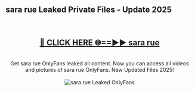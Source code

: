 <h2>sara rue Leaked Private Files - Update 2025</h2>
<br>
<div align="center">
<h2><a href="https://cliphot.my.id/sara_rue" rel="nofollow">🔴 CLICK HERE 🌐==►► sara rue</a></h2>
<br>
Get sara rue OnlyFans leaked all content. Now you can access all videos and pictures of sara rue OnlyFans. New Updated Files 2025!
<br>
<br>
<a href="https://cliphot.my.id/sara_rue" rel="nofollow" data-target="animated-image.originalLink"><img src="https://i.ibb.co.com/WyWwxjT/player-gif2.gif" alt="sara rue Leaked OnlyFans" style="max-width: 100%; display: inline-block;" data-target="animated-image.originalImage"></a>
</div>
<br>